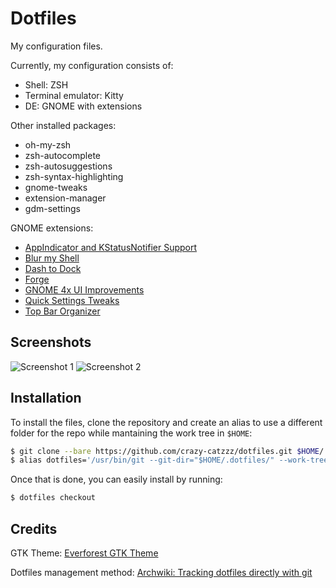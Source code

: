 # Dotfiles

My configuration files.

Currently, my configuration consists of:

- Shell: ZSH
- Terminal emulator: Kitty
- DE: GNOME with extensions

Other installed packages:

- oh-my-zsh
- zsh-autocomplete
- zsh-autosuggestions
- zsh-syntax-highlighting
- gnome-tweaks
- extension-manager
- gdm-settings

GNOME extensions:

- [AppIndicator and KStatusNotifier Support](https://github.com/ubuntu/gnome-shell-extension-appindicator)
- [Blur my Shell](https://github.com/aunetx/blur-my-shell)
- [Dash to Dock](https://github.com/micheleg/dash-to-dock)
- [Forge](https://github.com/forge-ext/forge)
- [GNOME 4x UI Improvements](https://github.com/axxapy/gnome-ui-tune)
- [Quick Settings Tweaks](https://github.com/qwreey/quick-settings-tweaks)
- [Top Bar Organizer](https://gitlab.gnome.org/june/top-bar-organizer)

## Screenshots
![Screenshot 1](https://drive.google.com/uc?export=view&id=1T7NiD9rgh-5qAxdNP8tVTJwE7oQcwECY)
![Screenshot 2](https://drive.google.com/uc?export=view&id=1RGxlj61wv863T_y8VuJ-cQw2kAGfY_pU)

## Installation

To install the files, clone the repository and create an alias to use a different folder for the repo while mantaining the work tree in `$HOME`:

```sh
$ git clone --bare https://github.com/crazy-catzzz/dotfiles.git $HOME/.dotfiles
$ alias dotfiles='/usr/bin/git --git-dir="$HOME/.dotfiles/" --work-tree="$HOME"'
```

Once that is done, you can easily install by running:

```sh
$ dotfiles checkout
```

## Credits

GTK Theme: [Everforest GTK Theme](https://github.com/Fausto-Korpsvart/Everforest-GTK-Theme)

Dotfiles management method: [Archwiki: Tracking dotfiles directly with git](https://wiki.archlinux.org/title/Dotfiles#Tracking_dotfiles_directly_with_Git)
